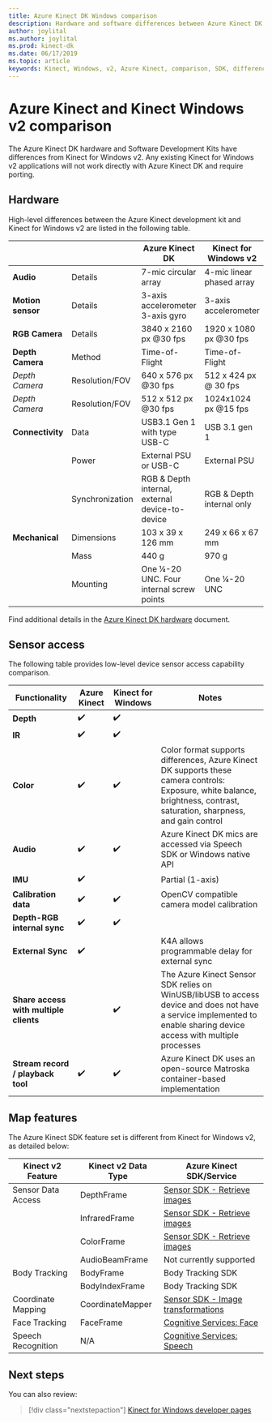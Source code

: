 ```yaml
---
title: Azure Kinect DK Windows comparison
description: Hardware and software differences between Azure Kinect DK and Kinect for Windows v2
author: joylital
ms.author: joylital
ms.prod: kinect-dk
ms.date: 06/17/2019
ms.topic: article
keywords: Kinect, Windows, v2, Azure Kinect, comparison, SDK, differences, hardware, software 
---
```


# Azure Kinect and Kinect Windows v2 comparison

The Azure Kinect DK hardware and Software Development Kits have differences from Kinect for Windows v2. Any existing Kinect for Windows v2 applications will not work directly with Azure Kinect DK and require porting.  

## Hardware

High-level differences between the Azure Kinect development kit and Kinect for Windows v2 are listed in the following table.

|    |      | Azure Kinect DK |  Kinect for Windows v2 |
|----------|---------------|--------| ------------|
| **Audio** | Details  | 7-mic circular array | 4-mic linear phased array |
| **Motion sensor** | Details | 3-axis accelerometer  3-axis gyro | 3-axis accelerometer |
| **RGB Camera**    | Details | 3840 x 2160 px @30 fps | 1920 x 1080 px @30 fps |
| **Depth Camera**  | Method   | Time-of-Flight | Time-of-Flight |
| *Depth Camera* | Resolution/FOV | 640 x 576 px @30 fps | 512 x 424 px @ 30 fps |
| *Depth Camera* | Resolution/FOV | 512 x 512 px @30 fps | 1024x1024 px @15 fps |
| **Connectivity** | Data | USB3.1 Gen 1 with type USB-C  | USB 3.1 gen 1|
|  | Power | External PSU or USB-C | External PSU |
|  | Synchronization | RGB & Depth internal, external device-to-device| RGB & Depth internal only |
| **Mechanical** | Dimensions | 103 x 39 x 126 mm | 249 x 66 x 67 mm |
|  | Mass | 440 g | 970 g |
| | Mounting | One ¼-20 UNC. Four internal screw points | One ¼-20 UNC |

Find additional details in the [Azure Kinect DK hardware](hardware-specification.md) document.

## Sensor access

The following table provides low-level device sensor access capability comparison.

| **Functionality**| **Azure Kinect** | **Kinect for Windows** | **Notes** |
|---------|---------|------------|---------|
| **Depth** | ✔️ | ✔️ |    |   |
| **IR** | ✔️ | ✔️ |  |
| **Color** | ✔️ | ✔️ | Color format supports differences, Azure Kinect DK supports these camera controls: Exposure, white balance, brightness, contrast, saturation, sharpness, and gain control |
| **Audio** | ✔️ | ✔️ | Azure Kinect DK mics are accessed via Speech SDK or Windows native API |
| **IMU** | ✔️ |  | Partial (1-axis) |
| **Calibration data** | ✔️ | ✔️ | OpenCV compatible camera model calibration |
| **Depth-RGB internal sync** | ✔️ | ✔️ |  |
| **External Sync**| ✔️|  | K4A allows programmable delay for external sync |
| **Share access with multiple clients** | | ✔️ | The Azure Kinect Sensor SDK relies on WinUSB/libUSB to access device and does not have a service implemented to enable sharing device access with multiple processes |
| **Stream record / playback tool** | ✔️ | ✔️ | Azure Kinect DK uses an open-source Matroska container-based implementation |

## Map features

The Azure Kinect SDK feature set is different from Kinect for Windows v2, as detailed below:

| **Kinect v2 Feature** | **Kinect v2 Data Type** | **Azure Kinect SDK/Service** |
|--------|--------|------|
| Sensor Data Access |DepthFrame| [Sensor SDK - Retrieve images](retrieve-images.md) 
| |InfraredFrame | [Sensor SDK - Retrieve images](retrieve-images.md) 
| | ColorFrame | [Sensor SDK - Retrieve images](retrieve-images.md) | 
| | AudioBeamFrame |Not currently supported 
| Body Tracking | BodyFrame | Body Tracking SDK |
| | BodyIndexFrame | Body Tracking SDK  |
| Coordinate Mapping|CoordinateMapper| [Sensor SDK - Image transformations](use-image-transformation.md) |
|Face Tracking | FaceFrame | [Cognitive Services: Face](https://azure.microsoft.com/services/cognitive-services/face/)       |
|    Speech   Recognition    |    N/A                      |    [Cognitive Services: Speech](https://azure.microsoft.com/services/cognitive-services/directory/speech/)     |

## Next steps

You can also review:

> [!div class="nextstepaction"]
>[Kinect for Windows developer pages](https://developer.microsoft.com/windows/kinect)
